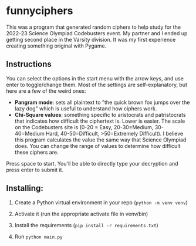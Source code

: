# funnyciphers

This was a program that generated random ciphers to help study for the 2022-23 Science Olympiad Codebusters event. My partner and I ended up getting second place in the Varsity division. It was my first experience creating something original with Pygame.

## Instructions
You can select the options in the start menu with the arrow keys, and use enter to toggle/change them. Most of the settings are self-explanatory, but here are a few of the weird ones:

- **Pangram mode**: sets all plaintext to "the quick brown fox jumps over the lazy dog" which is useful to understand how ciphers work. 
- **Chi-Square values**: something specific to aristocrats and patristocrats that indicates how difficult the ciphertext is. Lower is easier. The scale on the Codebusters site is (0-20 = Easy, 20-30=Medium, 30-40=Medium Hard, 40-50=Difficult, >50=Extremely Difficult). I believe this program calculates the value the same way that Science Olympiad does. You can change the range of values to determine how difficult these ciphers are.

Press space to start. You'll be able to directly type your decryption and press enter to submit it.

## Installing:
1. Create a Python virtual environment in your repo (`python -m venv venv`)
2. Activate it (run the appropriate activate file in venv/bin)
3. Install the requirements (`pip install -r requirements.txt`)

4. Run `python main.py`
